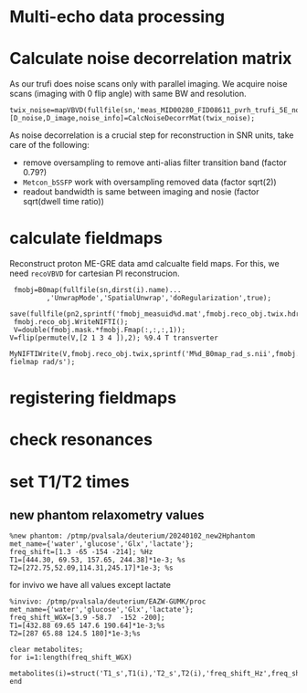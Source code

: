 # Multi-echo data processing

# Calculate noise decorrelation matrix
As our trufi does noise scans only with parallel imaging. We acquire noise scans (imaging with 0 flip angle) with same BW and resolution. 
```
twix_noise=mapVBVD(fullfile(sn,'meas_MID00280_FID08611_pvrh_trufi_5E_noise_12P5mm.dat'),'rmos');
[D_noise,D_image,noise_info]=CalcNoiseDecorrMat(twix_noise);
```
As noise decorrelation is a crucial step for reconstruction in SNR units, take care of the following:
- remove oversampling to remove anti-alias filter transition band (factor 0.79?)
- `Metcon_bSSFP` work with oversampling removed data (factor sqrt(2))
- readout bandwidth is same between imaging and nosie (factor sqrt(dwell time ratio))

# calculate fieldmaps

Reconstruct proton ME-GRE data amd calcualte field maps. For this, we need `recoVBVD` for cartesian PI reconstrucion. 

```
 fmobj=B0map(fullfile(sn,dirst(i).name)...
         ,'UnwrapMode','SpatialUnwrap','doRegularization',true);
 save(fullfile(pn2,sprintf('fmobj_measuid%d.mat',fmobj.reco_obj.twix.hdr.Config.MeasUID)),'fmobj');
 fmobj.reco_obj.WriteNIFTI();
 V=double(fmobj.mask.*fmobj.Fmap(:,:,:,1));
V=flip(permute(V,[2 1 3 4 ]),2); %9.4 T transverter
 MyNIFTIWrite(V,fmobj.reco_obj.twix,sprintf('M%d_B0map_rad_s.nii',fmobj.reco_obj.twix.hdr.Config.MeasUID),'1H fielmap rad/s');
```

# registering fieldmaps


# check resonances

# set T1/T2 times

## new phantom relaxometry values
```
%new phantom: /ptmp/pvalsala/deuterium/20240102_new2Hphantom
met_name={'water','glucose','Glx','lactate'};
freq_shift=[1.3 -65 -154 -214]; %Hz
T1=[444.30, 69.53, 157.65, 244.38]*1e-3; %s
T2=[272.75,52.09,114.31,245.17]*1e-3; %s
```
for invivo we have all values except lactate

```
%invivo: /ptmp/pvalsala/deuterium/EAZW-GUMK/proc
met_name={'water','glucose','Glx','lactate'};
freq_shift_WGX=[3.9 -58.7  -152 -200];
T1=[432.88 69.65 147.6 190.64]*1e-3;%s
T2=[287 65.88 124.5 180]*1e-3;%s
```

```
clear metabolites;
for i=1:length(freq_shift_WGX)
    metabolites(i)=struct('T1_s',T1(i),'T2_s',T2(i),'freq_shift_Hz',freq_shift_WGX(i),'name',met_name{i});
end
```

